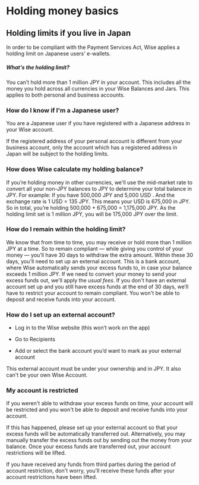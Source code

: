 # Holding money basics  
## Holding limits if you live in Japan  
In order to be compliant with the Payment Services Act, Wise applies a holding limit on Japanese users’ e-wallets. 

##### What's the holding limit?

You can’t hold more than 1 million JPY in your account. This includes all the money you hold across all currencies in your Wise Balances and Jars. This applies to both personal and business accounts. 

### **How do I know if I'm a Japanese user?**

You are a Japanese user if you have registered with a Japanese address in your Wise account. 

If the registered address of your personal account is different from your business account, only the account which has a registered address in Japan will be subject to the holding limits. 

### **How does Wise calculate my holding balance?**

If you’re holding money in other currencies, we'll use the mid-market rate to convert all your non-JPY balances to JPY to determine your total balance in JPY. For example: If you have 500,000 JPY and 5,000 USD . And the exchange rate is 1 USD = 135 JPY. This means your USD is 675,000 in JPY. So in total, you’re holding 500,000 + 675,000 = 1,175,000 JPY. As the holding limit set is 1 million JPY, you will be 175,000 JPY over the limit.

###  **How do I remain within the holding limit?**

We know that from time to time, you may receive or hold more than 1 million JPY at a time. So to remain compliant — while giving you control of your money — you’ll have 30 days to withdraw the extra amount. Within these 30 days, you'll need to set up an external account. This is a bank account, where Wise automatically sends your excess funds to, in case your balance exceeds 1 million JPY. If we need to convert your money to send your excess funds out, we'll apply the _usual fees_. If you don't have an external account set up and you still have excess funds at the end of 30 days, we’ll have to restrict your account to remain compliant. You won't be able to deposit and receive funds into your account. 

### **How do I set up an external account?**

  * Log in to the Wise website (this won’t work on the app)

  * Go to Recipients 

  * Add or select the bank account you’d want to mark as your external account




This external account must be under your ownership and in JPY. It also can't be your own Wise Account.

###  **My account is restricted**

If you weren't able to withdraw your excess funds on time, your account will be restricted and you won't be able to deposit and receive funds into your account. 

If this has happened, please set up your external account so that your excess funds will be automatically transferred out. Alternatively, you may manually transfer the excess funds out by sending out the money from your balance. Once your excess funds are transferred out, your account restrictions will be lifted.

If you have received any funds from third parties during the period of account restriction, don't worry, you'll receive these funds after your account restrictions have been lifted.